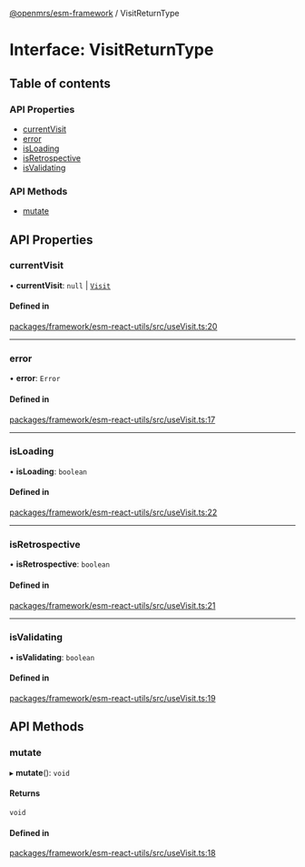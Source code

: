[@openmrs/esm-framework](../API.md) / VisitReturnType

# Interface: VisitReturnType

## Table of contents

### API Properties

- [currentVisit](VisitReturnType.md#currentvisit)
- [error](VisitReturnType.md#error)
- [isLoading](VisitReturnType.md#isloading)
- [isRetrospective](VisitReturnType.md#isretrospective)
- [isValidating](VisitReturnType.md#isvalidating)

### API Methods

- [mutate](VisitReturnType.md#mutate)

## API Properties

### currentVisit

• **currentVisit**: ``null`` \| [`Visit`](Visit.md)

#### Defined in

[packages/framework/esm-react-utils/src/useVisit.ts:20](https://github.com/openmrs/openmrs-esm-core/blob/main/packages/framework/esm-react-utils/src/useVisit.ts#L20)

___

### error

• **error**: `Error`

#### Defined in

[packages/framework/esm-react-utils/src/useVisit.ts:17](https://github.com/openmrs/openmrs-esm-core/blob/main/packages/framework/esm-react-utils/src/useVisit.ts#L17)

___

### isLoading

• **isLoading**: `boolean`

#### Defined in

[packages/framework/esm-react-utils/src/useVisit.ts:22](https://github.com/openmrs/openmrs-esm-core/blob/main/packages/framework/esm-react-utils/src/useVisit.ts#L22)

___

### isRetrospective

• **isRetrospective**: `boolean`

#### Defined in

[packages/framework/esm-react-utils/src/useVisit.ts:21](https://github.com/openmrs/openmrs-esm-core/blob/main/packages/framework/esm-react-utils/src/useVisit.ts#L21)

___

### isValidating

• **isValidating**: `boolean`

#### Defined in

[packages/framework/esm-react-utils/src/useVisit.ts:19](https://github.com/openmrs/openmrs-esm-core/blob/main/packages/framework/esm-react-utils/src/useVisit.ts#L19)

## API Methods

### mutate

▸ **mutate**(): `void`

#### Returns

`void`

#### Defined in

[packages/framework/esm-react-utils/src/useVisit.ts:18](https://github.com/openmrs/openmrs-esm-core/blob/main/packages/framework/esm-react-utils/src/useVisit.ts#L18)
